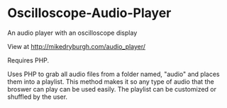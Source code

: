 # Oscilloscope-Audio-Player
An audio player with an oscilloscope display

View at http://mikedryburgh.com/audio_player/

Requires PHP.

Uses PHP to grab all audio files from a folder named, "audio" and places them into a playlist. This method makes it so any type of audio that the broswer can play can be used easily. The playlist can be customized or shuffled by the user.